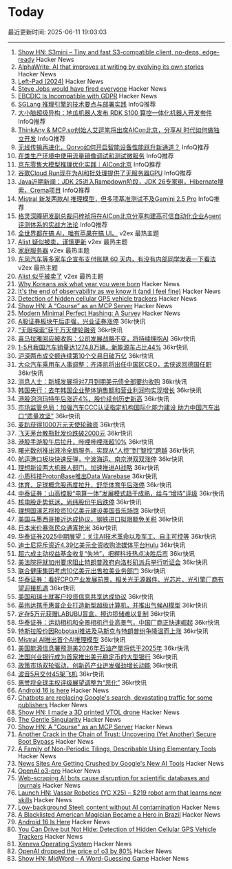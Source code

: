 # Today

最近更新时间: 2025-06-11 19:03:03

--- 
1. [Show HN: S3mini – Tiny and fast S3-compatible client, no-deps, edge-ready](https://github.com/good-lly/s3mini) Hacker News
2. [AlphaWrite: AI that improves at writing by evolving its own stories](https://tobysimonds.com/research/2025/06/06/AlphaWrite.html) Hacker News
3. [Left-Pad (2024)](https://azerkoculu.com/posts/left-pad) Hacker News
4. [Steve Jobs would have fired everyone](https://twitter.com/greggertruck/status/1932173476879888556) Hacker News
5. [EBCDIC Is Incompatible with GDPR](https://shkspr.mobi/blog/2021/10/ebcdic-is-incompatible-with-gdpr/) Hacker News
6. [SGLang 推理引擎的技术要点与部署实践](https://www.infoq.cn/article/dWT6bw3Mh76rfS5Hu0kK) InfoQ推荐
7. [大小脑超级异构：地瓜机器人发布 RDK S100 算控一体化机器人开发套件](https://www.infoq.cn/article/AvWdYPO1rizXjymA05NK) InfoQ推荐
8. [ThinkAny & MCP.so创始人艾逗笔将出席AICon北京，分享AI 时代如何做独立开发](https://www.infoq.cn/article/rzCV3Qr3immrWbA9GSHO) InfoQ推荐
9. [无线传输再进化，Qorvo如何开启智能设备性能跃升新通道？](https://www.infoq.cn/article/JY5gyIQJqso9Ie9RIi3m) InfoQ推荐
10. [在类生产环境中使用流量镜像调试和测试微服务](https://www.infoq.cn/article/vv8PSUd2jOFbPNY850Am) InfoQ推荐
11. [京东零售大模型推理优化实践｜AICon北京](https://www.infoq.cn/article/8jSb7EerVIxxPpKz5JFw) InfoQ推荐
12. [谷歌Cloud Run现在为AI和批处理提供了无服务器GPU](https://www.infoq.cn/article/cmblRuYvyoWjVyGVfdRu) InfoQ推荐
13. [Java近期新闻：JDK 25进入Rampdown阶段，JDK 26专家组，Hibernate搜索，Crema项目](https://www.infoq.cn/article/2uGgeUyeC8atkmDDjcvq) InfoQ推荐
14. [Mistral 新发两款AI 推理模型，但多项基准测试不及Gemini 2.5 Pro](https://www.infoq.cn/article/jaCgjxG1hJZpRzQXfs18) InfoQ推荐
15. [格灵深瞳研发副总裁闫梓祯将在AICon北京分享构建高可信自动化企业Agent评测体系的实战方法论](https://www.infoq.cn/article/YFHghkX30LxuUvWT8KoE) InfoQ推荐
16. [全世界都在搞 AI，唯有苹果在搞 UI。](https://www.v2ex.com/t/1137837) v2ex 最热主题
17. [Alist 疑似被卖，谨慎更新](https://www.v2ex.com/t/1137812) v2ex 最热主题
18. [家庭服务器](https://www.v2ex.com/t/1137803) v2ex 最热主题
19. [东风汽车等多家车企宣布支付账期 60 天内，有没有内部同学发表一下看法](https://www.v2ex.com/t/1137801) v2ex 最热主题
20. [Alist 似乎被卖了](https://www.v2ex.com/t/1137764) v2ex 最热主题
21. [Why Koreans ask what year you were born](https://bryanhogan.com/blog/korean-age) Hacker News
22. [It's the end of observability as we know it (and I feel fine)](https://www.honeycomb.io/blog/its-the-end-of-observability-as-we-know-it-and-i-feel-fine) Hacker News
23. [Detection of hidden cellular GPS vehicle trackers](https://www.researchgate.net/publication/391704077_You_Can_Drive_But_You_Cannot_Hide_Detection_of_Hidden_Cellular_GPS_Vehicle_Trackers) Hacker News
24. [Show HN: A “Course” as an MCP Server](https://mastra.ai/course) Hacker News
25. [Modern Minimal Perfect Hashing: A Survey](https://arxiv.org/abs/2506.06536) Hacker News
26. [A股证券板块午后走强，兴业证券涨停](https://www.36kr.com/newsflashes/3331694099966465) 36kr快讯
27. [“无限探索”获千万天使轮融资](https://www.36kr.com/newsflashes/3331693825796359) 36kr快讯
28. [喜马拉雅回应被收购：公司发展战略不变，将持续拥抱AI](https://www.36kr.com/newsflashes/3331675472914945) 36kr快讯
29. [1-5月我国汽车销量达1274.8万辆，新能源车占比44%](https://www.36kr.com/newsflashes/3331683215714822) 36kr快讯
30. [沪深两市成交额连续第10个交易日破万亿](https://www.36kr.com/newsflashes/3331681563273475) 36kr快讯
31. [大众汽车乘用车人事调整：齐泽凯将出任中国区CEO，孟侠返回德国任职](https://www.36kr.com/newsflashes/3331674214066693) 36kr快讯
32. [消息人士：新城发展将对7月到期美元债全部要约收购](https://www.36kr.com/newsflashes/3331676842633474) 36kr快讯
33. [韩国央行：去年韩国企业整体销售额和营业利润均实现增长](https://www.36kr.com/newsflashes/3331666550614275) 36kr快讯
34. [港股泡泡玛特午后涨近4%，股价续创历史新高](https://www.36kr.com/newsflashes/3331668661316103) 36kr快讯
35. [市场监管总局：加强汽车CCC认证指定机构国际化能力建设 助力中国汽车出口“质量攻坚”](https://www.36kr.com/newsflashes/3331664258590978) 36kr快讯
36. [麦趴获得1000万元天使轮融资](https://www.36kr.com/newsflashes/3331661342271748) 36kr快讯
37. [飞天茅台散瓶批发价跌破2000元](https://www.36kr.com/newsflashes/3331659182467336) 36kr快讯
38. [港股手游股午后拉升，哔哩哔哩涨超10%](https://www.36kr.com/newsflashes/3331655797418244) 36kr快讯
39. [曙光数创推出液冷全局服务，实现从“人控”到“智控”跨越](https://www.36kr.com/newsflashes/3331653497924105) 36kr快讯
40. [航运港口板块快速反弹，宁波海运、南京港双双涨停](https://www.36kr.com/newsflashes/3331647812036873) 36kr快讯
41. [理想新设两大机器人部门，加速推进AI战略](https://www.36kr.com/newsflashes/3331647068203270) 36kr快讯
42. [小质科技ProtonBase推出Data Warebase](https://www.36kr.com/newsflashes/3331644096063746) 36kr快讯
43. [体育、足球概念股再度拉升，舒华体育午后涨停](https://www.36kr.com/newsflashes/3331642045442565) 36kr快讯
44. [中泰证券：山高控股“电算一体”发展模式趋于成熟，给与“增持”评级](https://www.36kr.com/newsflashes/3331640844118532) 36kr快讯
45. [核电股走势低迷，尚纬股份午后跌停](https://www.36kr.com/newsflashes/3331636848830727) 36kr快讯
46. [理想国演艺将投资10亿美元建设美国音乐场馆](https://www.36kr.com/newsflashes/3331330939283714) 36kr快讯
47. [美国与墨西哥接近达成协议，钢铁进口拟限额免关税](https://www.36kr.com/newsflashes/3331330401265924) 36kr快讯
48. [日本米价暴涨民众通宵抢米](https://www.36kr.com/newsflashes/3331327480801543) 36kr快讯
49. [华泰证券2025中期展望：关注AI技术革命以及军工、自主可控等](https://www.36kr.com/newsflashes/3331326728546824) 36kr快讯
50. [迪士尼将斥资近4.39亿美元全资收购流媒体平台Hulu](https://www.36kr.com/newsflashes/3331322283125253) 36kr快讯
51. [超六成主动权益基金收复“失地”，把握科技热点决胜后市](https://www.36kr.com/newsflashes/3331320891386119) 36kr快讯
52. [美法院将就加州要求阻止特朗普政府向洛杉矶派兵举行听证会](https://www.36kr.com/newsflashes/3331338429639177) 36kr快讯
53. [联合健康集团考虑10亿美元出售拉美业务部门](https://www.36kr.com/newsflashes/3331319728974341) 36kr快讯
54. [华泰证券：看好CPO产业发展前景，相关光无源器件、光芯片、光引擎厂商有望迎接机遇](https://www.36kr.com/newsflashes/3331315993635078) 36kr快讯
55. [美国和瑞士就客户投资信息共享达成协议](https://www.36kr.com/newsflashes/3331319006276096) 36kr快讯
56. [英伟达携手惠普企业打造新型超级计算机，并推出气候AI模型](https://www.36kr.com/newsflashes/3331317584783619) 36kr快讯
57. [定存5万元获赠LABUBU盲盒，擦边揽储难以复制](https://www.36kr.com/newsflashes/3331315331934723) 36kr快讯
58. [华泰证券：运动相机和全景相机行业高景气，中国厂商正快速崛起](https://www.36kr.com/newsflashes/3331312797264133) 36kr快讯
59. [特斯拉股价因Robotaxi推进及马斯克与特朗普纷争降温而上涨](https://www.36kr.com/newsflashes/3331311732353281) 36kr快讯
60. [Mistral AI推出首个AI推理模型](https://www.36kr.com/newsflashes/3331310928390664) 36kr快讯
61. [美国能源信息署预测美2026年石油产量将低于2025年](https://www.36kr.com/newsflashes/3331310524852485) 36kr快讯
62. [法国兴业银行成为首家推出美元稳定币的大型银行](https://www.36kr.com/newsflashes/3331309820537350) 36kr快讯
63. [政策市场双轮驱动，创新药产业迸发强劲增长动能](https://www.36kr.com/newsflashes/3331308514519297) 36kr快讯
64. [波音5月交付45架飞机](https://www.36kr.com/newsflashes/3331305696127240) 36kr快讯
65. [惠誉将全球主权评级展望调整为“恶化”](https://www.36kr.com/newsflashes/3331305049762053) 36kr快讯
66. [Android 16 is here](https://blog.google/products/android/android-16/) Hacker News
67. [Chatbots are replacing Google's search, devastating traffic for some publishers](https://www.wsj.com/tech/ai/google-ai-news-publishers-7e687141) Hacker News
68. [Show HN: I made a 3D printed VTOL drone](https://www.tsungxu.com/p/i-made-a-3d-printed-vtol-that-can) Hacker News
69. [The Gentle Singularity](https://blog.samaltman.com/the-gentle-singularity) Hacker News
70. [Show HN: A "Course" as an MCP Server](https://mastra.ai/course) Hacker News
71. [Another Crack in the Chain of Trust: Uncovering (Yet Another) Secure Boot Bypass](https://www.binarly.io/blog/another-crack-in-the-chain-of-trust) Hacker News
72. [A Family of Non-Periodic Tilings, Describable Using Elementary Tools](https://arxiv.org/abs/2506.07638) Hacker News
73. [News Sites Are Getting Crushed by Google's New AI Tools](https://www.wsj.com/tech/ai/google-ai-news-publishers-7e687141) Hacker News
74. [OpenAI o3-pro](https://help.openai.com/en/articles/9624314-model-release-notes) Hacker News
75. [Web-scraping AI bots cause disruption for scientific databases and journals](https://www.nature.com/articles/d41586-025-01661-4) Hacker News
76. [Launch HN: Vassar Robotics (YC X25) – $219 robot arm that learns new skills](https://news.ycombinator.com/item?id=44240302) Hacker News
77. [Low-background Steel: content without AI contamination](https://blog.jgc.org/2025/06/low-background-steel-content-without-ai.html) Hacker News
78. [A Blacklisted American Magician Became a Hero in Brazil](https://www.wsj.com/lifestyle/careers/magician-brazil-national-celebrity-d31f547a) Hacker News
79. [Android 16 Is Here](https://blog.google/products/android/android-16/) Hacker News
80. [You Can Drive but Not Hide: Detection of Hidden Cellular GPS Vehicle Trackers](https://www.researchgate.net/publication/391704077_You_Can_Drive_But_You_Cannot_Hide_Detection_of_Hidden_Cellular_GPS_Vehicle_Trackers) Hacker News
81. [Xeneva Operating System](https://github.com/manaskamal/XenevaOS) Hacker News
82. [OpenAI dropped the price of o3 by 80%](https://twitter.com/sama/status/1932434606558462459) Hacker News
83. [Show HN: MidWord – A Word-Guessing Game](https://midword.com/) Hacker News
